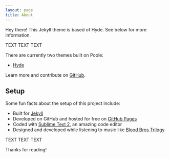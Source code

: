 ```yaml
---
layout: page
title: About
---
```


<p class="message">
  Hey there! This Jekyll theme is based of Hyde. See below for more information.
</p>

TEXT TEXT TEXT

There are currently two themes built on Poole:

* [Hyde](http://hyde.getpoole.com)

Learn more and contribute on [GitHub](https://github.com/poole).

## Setup

Some fun facts about the setup of this project include:

* Built for [Jekyll](http://jekyllrb.com)
* Developed on GitHub and hosted for free on [GitHub Pages](https://pages.github.com)
* Coded with [Sublime Text 2](http://sublimetext.com), an amazing code editor
* Designed and developed while listening to music like [Blood Bros Trilogy](https://soundcloud.com/maddecent/sets/blood-bros-series)

TEXT TEXT TEXT

Thanks for reading!
